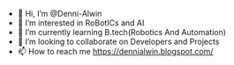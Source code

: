 - 👋 Hi, I’m @Denni-Alwin
- 👀 I’m interested in RoBotICs and AI
- 🌱 I’m currently learning B.tech(Robotics And Automation)
- 💞️ I’m looking to collaborate on Developers and Projects
- 📫 How to reach me https://dennialwin.blogspot.com/



